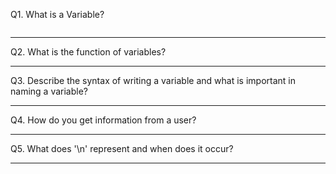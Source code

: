 Q1. What is a Variable?

```

```

***

Q2. What is the function of variables?

***

Q3. Describe the syntax of writing a variable and what is important in naming a variable?

***

Q4. How do you get information from a user?


***

Q5. What does '\n' represent and when does it occur?

***
